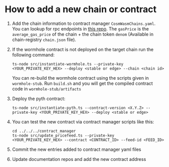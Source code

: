 # How to add a new chain or contract

1. Add the chain information to contract manager `CosmWasmChains.yaml`. You can lookup for rpc endpoints in [this repo](https://github.com/cosmos/chain-registry). The `gasPrice` is the `average_gas_price` of the chain + the chain token `denom` (Available in chain-registry `chain.json` file).
2. If the wormhole contract is not deployed on the target chain run the following command:

   ```
   ts-node src/instantiate-wormhole.ts --private-key <YOUR_PRIVATE_KEY_HEX> --deploy <stable or edge> --chain <chain id>
   ```

   You can re-build the wormhole contract using the scripts given in `wormhole-stub`.
   Run `build.sh` and you will get the compiled contract code in `wormhole-stub/artifacts`

3. Deploy the pyth contract:

   ```
   ts-node src/instantiate-pyth.ts --contract-version <X.Y.Z> --private-key <YOUR_PRIVATE_KEY_HEX> --deploy <stable or edge>
   ```

4. You can test the new contract via contract manager scripts like this:

   ```
   cd ../../../contract_manager
   ts-node src/update_pricefeed.ts --private-key <YOUR_PRIVATE_KEY_HEX> --contract <CONTRACT_ID> --feed-id <FEED_ID>
   ```

5. Commit the new entries added to contract manager yaml files
6. Update documentation repos and add the new contract address

